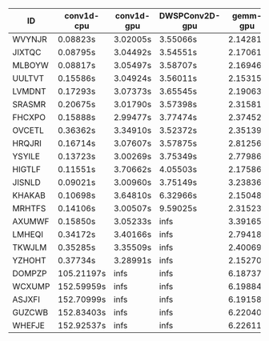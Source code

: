|ID|conv1d-cpu|conv1d-gpu|DWSPConv2D-gpu|gemm-gpu|avg|
|-|-|-|-|-|-|
|WVYNJR|0.08823s|3.02005s|3.55066s|2.14281s|2.20044s|
|JIXTQC|0.08795s|3.04492s|3.54551s|2.17061s|2.21225s|
|MLBOYW|0.08817s|3.05497s|3.58707s|2.16946s|2.22492s|
|UULTVT|0.15586s|3.04924s|3.56011s|2.15315s|2.22959s|
|LVMDNT|0.17293s|3.07373s|3.65545s|2.19063s|2.27318s|
|SRASMR|0.20675s|3.01790s|3.57398s|2.31581s|2.27861s|
|FHCXPO|0.15888s|2.99477s|3.77474s|2.37452s|2.32573s|
|OVCETL|0.36362s|3.34910s|3.52372s|2.35139s|2.39696s|
|HRQJRI|0.16714s|3.07607s|3.57875s|2.81256s|2.40863s|
|YSYILE|0.13723s|3.00269s|3.75349s|2.77986s|2.41832s|
|HIGTLF|0.11551s|3.70662s|4.05503s|2.17586s|2.51325s|
|JISNLD|0.09021s|3.00960s|3.75149s|3.23836s|2.52242s|
|KHAKAB|0.10698s|3.64810s|6.32966s|2.15048s|3.05880s|
|MRHTFS|0.14106s|3.00507s|9.59025s|2.31523s|3.76290s|
|AXUMWF|0.15850s|3.05233s|infs|3.39165s|infs|
|LMHEQI|0.34172s|3.40166s|infs|2.79418s|infs|
|TKWJLM|0.35285s|3.35509s|infs|2.40069s|infs|
|YZHOHT|0.37734s|3.28991s|infs|2.15270s|infs|
|DOMPZP|105.21197s|infs|infs|6.18737s|infs|
|WCXUMP|152.59959s|infs|infs|6.19884s|infs|
|ASJXFI|152.70999s|infs|infs|6.19158s|infs|
|GUZCWB|152.83403s|infs|infs|6.22040s|infs|
|WHEFJE|152.92537s|infs|infs|6.22611s|infs|
